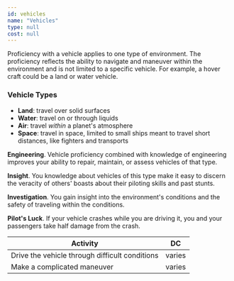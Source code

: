 ```yaml
---
id: vehicles
name: "Vehicles"
type: null
cost: null
---
```


Proficiency with a vehicle applies to one type of environment. The proficiency reflects the ability to navigate and maneuver
within the environment and is not limited to a specific vehicle. For example, a hover craft could be a land or water vehicle.

### Vehicle Types

* __Land__: travel over solid surfaces
* __Water__: travel on or through liquids
* __Air__: travel _within_ a planet's atmosphere
* __Space__: travel in space, limited to small ships meant to travel short distances, like fighters and transports

__Engineering__. Vehicle proficiency combined with knowledge of engineering improves your ability to repair, maintain,
or assess vehicles of that type.

__Insight__. You knowledge about vehicles of this type make it easy to discern the veracity of others' boasts about their piloting
skills and past stunts.

__Investigation__. You gain insight into the environment's conditions and the safety of traveling within the conditions.

__Pilot's Luck__. If your vehicle crashes while you are driving it, you and your passengers take half damage from the crash.

Activity | DC
--- | ---
Drive the vehicle through difficult conditions | varies
Make a complicated maneuver | varies